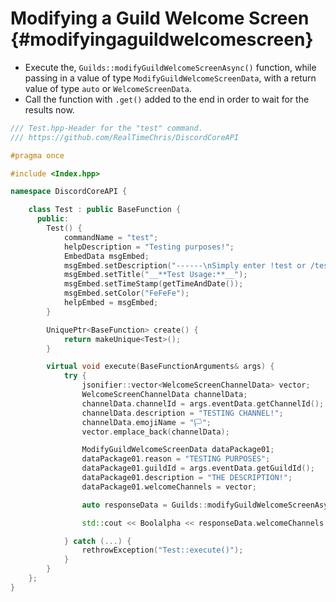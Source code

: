 Modifying a Guild Welcome Screen {#modifyingaguildwelcomescreen}
============
- Execute the, `Guilds::modifyGuildWelcomeScreenAsync()` function, while passing in a value of type `ModifyGuildWelcomeScreenData`, with a return value of type `auto` or `WelcomeScreenData`.
- Call the function with `.get()` added to the end in order to wait for the results now.

```cpp
/// Test.hpp-Header for the "test" command.
/// https://github.com/RealTimeChris/DiscordCoreAPI

#pragma once

#include <Index.hpp>

namespace DiscordCoreAPI {

	class Test : public BaseFunction {
	  public:
		Test() {
			commandName = "test";
			helpDescription = "Testing purposes!";
			EmbedData msgEmbed;
			msgEmbed.setDescription("------\nSimply enter !test or /test!\n------");
			msgEmbed.setTitle("__**Test Usage:**__");
			msgEmbed.setTimeStamp(getTimeAndDate());
			msgEmbed.setColor("FeFeFe");
			helpEmbed = msgEmbed;
		}

		UniquePtr<BaseFunction> create() {
			return makeUnique<Test>();
		}

		virtual void execute(BaseFunctionArguments& args) {
			try {
				jsonifier::vector<WelcomeScreenChannelData> vector;
				WelcomeScreenChannelData channelData;
				channelData.channelId = args.eventData.getChannelId();
				channelData.description = "TESTING CHANNEL!";
				channelData.emojiName = "🏳";
				vector.emplace_back(channelData);

				ModifyGuildWelcomeScreenData dataPackage01;
				dataPackage01.reason = "TESTING PURPOSES";
				dataPackage01.guildId = args.eventData.getGuildId();
				dataPackage01.description = "THE DESCRIPTION!";
				dataPackage01.welcomeChannels = vector;

				auto responseData = Guilds::modifyGuildWelcomeScreenAsync(dataPackage01).get();

				std::cout << Boolalpha << responseData.welcomeChannels.at(0).channelId << std::endl;

			} catch (...) {
				rethrowException("Test::execute()");
			}
		}
	};
}
```
